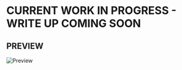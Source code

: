 # CURRENT WORK IN PROGRESS - WRITE UP COMING SOON

## PREVIEW

![Preview](https://github.com/Cypho-Dyas/tesmith_portolio_projects/blob/main/3%20-%20Reading%20Recomendations%20Dashboard/Book%20Reading%20Recommendations%20Dashboard.PNG)

